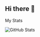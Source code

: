## Hi there 👋

<!--
**ktedd/ktedd** is a ✨ _special_ ✨ repository because its `README.md` (this file) appears on your GitHub profile.

Here are some ideas to get you started:

- 🔭 I’m currently working on ... this extra credit assignment
- 🌱 I’m currently learning ... HTML, CSS and Javascript!
--> My Stats
![GitHub Stats](https://github-readme-stats.vercel.app/api?username=YOUR_USERNAME&show_icons=true&theme=radical)
